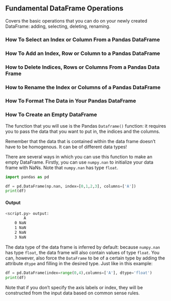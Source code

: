## Fundamental DataFrame Operations

Covers the basic operations that you can do on your newly created DataFrame: adding, selecting, deleting, renaming.

### How To Select an Index or Column From a Pandas DataFrame

### How To Add an Index, Row or Column to a Pandas DataFrame

### How to Delete Indices, Rows or Columns From a Pandas Data Frame

### How to Rename the Index or Columns of a Pandas DataFrame

### How To Format The Data in Your Pandas DataFrame

### How To Create an Empty DataFrame

The function that you will use is the Pandas `Dataframe()` function: it requires you to pass the data that you want to put in, the indices and the columns.

Remember that the data that is contained within the data frame doesn’t have to be homogenous. It can be of different data types!

There are several ways in which you can use this function to make an empty DataFrame. Firstly, you can use `numpy.nan` to initialize your data frame with NaNs. Note that `numpy.nan` has type `float`.

```python
import pandas as pd

df = pd.DataFrame(np.nan, index=[0,1,2,3], columns=['A'])
print(df)
```

#### Output

```bash
<script.py> output:
        A
    0 NaN
    1 NaN
    2 NaN
    3 NaN
```

The data type of the data frame is inferred by default: because `numpy.nan` has type `float`, the data frame will also contain values of type `float`. You can, however, also force the `DataFrame` to be of a certain type by adding the attribute `dtype` and filling in the desired type. Just like in this example:

```python
df = pd.DataFrame(index=range(0,4),columns=['A'], dtype='float')
print(df)
```

Note that if you don’t specify the axis labels or index, they will be constructed from the input data based on common sense rules.





